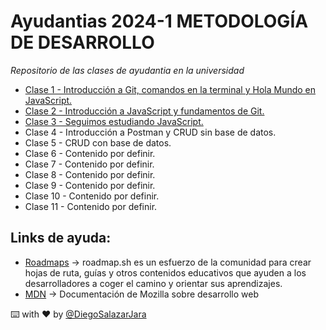 # Ayudantias 2024-1 METODOLOGÍA DE DESARROLLO

_Repositorio de las clases de ayudantia en la universidad_

- [Clase 1 - Introducción a Git, comandos en la terminal y Hola Mundo en JavaScript.](./Ayudantia-clase-1/)
- [Clase 2 - Introducción a JavaScript y fundamentos de Git.](./Ayudantia-clase-2/)
- [Clase 3 - Seguimos estudiando JavaScript.](./Ayudantia-clase-3/)
- Clase 4 - Introducción a Postman y CRUD sin base de datos.
- Clase 5 - CRUD con base de datos.
- Clase 6 - Contenido por definir.
- Clase 7 - Contenido por definir.
- Clase 8 - Contenido por definir.
- Clase 9 - Contenido por definir.
- Clase 10 - Contenido por definir.
- Clase 11 - Contenido por definir.

## Links de ayuda:

- [Roadmaps](https://roadmap.sh/) -> roadmap.sh es un esfuerzo de la comunidad para crear hojas de ruta, guías y otros contenidos educativos que ayuden a los desarrolladores a coger el camino y orientar sus aprendizajes.
- [MDN](https://developer.mozilla.org/es/) -> Documentación de Mozilla sobre desarrollo web

⌨️ with ❤️ by [@DiegoSalazarJara](https://github.com/DiegoSalazarJara)